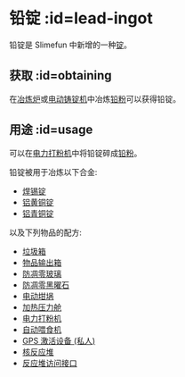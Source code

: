 # 铅锭 :id=lead-ingot

铅锭是 Slimefun 中新增的一种[锭](/Ingots)。  

## 获取 :id=obtaining

在[冶炼炉](/Smeltery)或[电动铸锭机](/Electric-Ingot-Factory)中冶炼[铅粉](/Lead-Dust)可以获得铅锭。

## 用途 :id=usage

可以在[电力打粉机](/Electric-Ingot-Pulverizer)中将铅锭碎成[铅粉](/Lead-Dust)。 

铅锭被用于冶炼以下合金:

* [焊锡锭](/Solder-Ingot)
* [铝黄铜锭](/Aluminum-Brass-Ingot)
* [铝青铜锭](/Aluminum-Bronze-Ingot)

以及下列物品的配方:

* [垃圾箱](/Trash-Can)
* [物品输出箱](/Output-Chest)
* [防凋零玻璃](/Wither-Proof-Blocks)
* [防凋零黑曜石](/Wither-Proof-Blocks)
* [电动坩埚](/Electrified-Crucible)
* [加热压力舱](/Heated-Pressure-Chamber)
* [电力打粉机](/Electric-Ingot-Pulverizer)
* [自动喂食机](/Auto-Breeder)
* [GPS 激活设备 (私人)](/GPS-Activation-Device)
* [核反应堆](/Reactors)
* [反应堆访问接口](/Reactors)
